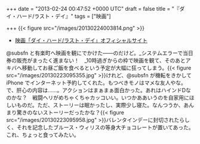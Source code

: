 
+++
date = "2013-02-24 00:47:52 +0000 UTC"
draft = false
title = "『ダイ・ハード/ラスト・デイ』"
tags = ["映画"]

+++
{{< figure src="/images/20130224003814.png"  >}}

<ul>
<li><a href="http://www.foxmovies.jp/diehard-lastday/">映画「ダイ・ハード/ラスト・デイ」オフィシャルサイト</a></li>
</ul>@subsfn と有楽町へ映画を観にでかけた――のだけど。_システムエラーで当日券の販売がまったく進まない！　_10時過ぎからの枠で映画を観て、そのあとアキバへ移動してお昼ご飯を食べるという予定が大幅に狂ってしまう。{{< figure src="/images/20130223095355.jpg"  >}}けれど、@subsfn が機転をきかして iPhone でインターネット予約してくれた。もつべきモノはマメな友人やな。で、肝心の内容は……。アクションはまぁまぁ面白かった。あれはハインドDなのかな？　戦闘ヘリがめちゃくちゃカッコいい。いつかああいうのを自家用にほしいものだ。ただ、ストーリーは眠かったし、実際少し寝た。なんつうか、あんまり驚きのないストーリーだったかな？{{< figure src="/images/20130223095958.jpg"  >}}バレンタインデーに封切されたらしく、それを記念したブルース・ウィリスの等身大チョコレートが置いてあった。これ、ちょっと食ってみたい。


